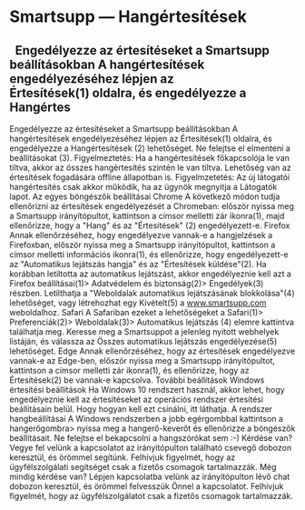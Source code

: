 # Smartsupp — Hangértesítések
##   Engedélyezze az értesítéseket a Smartsupp beállításokban A hangértesítések engedélyezéséhez lépjen az Értesítések(1) oldalra, és engedélyezze a Hangértes
Engedélyezze az értesítéseket a Smartsupp beállításokban
A hangértesítések engedélyezéséhez lépjen az Értesítések(1) oldalra, és engedélyezze a Hangértesítések (2) lehetőséget. Ne felejtse el elmenteni a beállításokat (3).
Figyelmeztetés: Ha a hangértesítések főkapcsolója le van tiltva, akkor az összes hangértesítés szintén le van tiltva.
Lehetőség van az értesítések fogadására offline állapotban is.
Figyelmzetetés: Az új látogatói hangértesítés csak akkor működik, ha az ügynök megnyitja a Látogatók lapot.
Az egyes böngészők beállításai
Chrome
A következő módon tudja ellenőrizni az értesítések engedélyezését a Chromeban: először nyissa meg a Smartsupp irányítópultot, kattintson a címsor melletti zár ikonra(1), majd ellenőrizze, hogy a "Hang" és az "Értesítések" (2) engedélyezett-e.
Firefox
Annak ellenőrzéséhez, hogy engedélyezve vannak-e a hangjelzések a Firefoxban, először nyissa meg a Smartsupp irányítópultot, kattintson a címsor melletti információs ikonra(1), és ellenőrizze, hogy engedélyezett-e az "Automatikus lejátszás hangja" és az "Értesítések küldése"(2).
Ha korábban letiltotta az automatikus lejátszást, akkor engedélyeznie kell azt a Firefox beállításai(1)> Adatvédelem és biztonság(2)> Engedélyek(3) részben. Letilthatja a "Weboldalak automatikus lejátszásának blokkolása"(4) lehetőséget, vagy létrehozhat egy Kivételt(5) a www.smartsupp.com weboldalhoz.
Safari
A Safariban ezeket a lehetőségeket a Safari(1)> Preferenciák(2)> Weboldalak(3)> Automatikus lejátszás (4) elemre kattintva találhatja meg. Keresse meg a Smartsuppot a jelenleg nyitott webhelyek listáján, és válassza az Összes automatikus lejátszás engedélyezése(5) lehetőséget.
Edge
Annak ellenőrzéséhez, hogy az értesítések engedélyezve vannak-e az Edge-ben, először nyissa meg a Smartsupp irányítópultot, kattintson a címsor melletti zár ikonra(1), és ellenőrizze, hogy az Értesítések(2) be vannak-e kapcsolva.
További beállítások
Windows értesítési beállítások
Ha Windows 10 rendszert használ, akkor lehet, hogy engedélyeznie kell az értesítéseket az operációs rendszer értesítési beállításain belül. Hogy hogyan kell ezt csinálni, itt láthatja.
A rendszer hangbeállításai
A Windows rendszerben a jobb egérgombbal kattintson a hangerőgombra> nyissa meg a hangerő-keverőt és ellenőrizze a böngészők beállításait. Ne felejtse el bekapcsolni a hangszórókat sem :-)
Kérdése van? Vegye fel velünk a kapcsolatot az irányítópulton található csevegő dobozon keresztül, és örömmel segítünk. Felhívjuk figyelmét, hogy az ügyfélszolgálati segítséget csak a fizetős csomagok tartalmazzák.
Még mindig kérdése van? Lépjen kapcsolatba velünk az irányítópulton lévő chat dobozon keresztül, és örömmel felvesszük Önnel a kapcsolatot. Felhívjuk figyelmét, hogy az ügyfélszolgálatot csak a fizetős csomagok tartalmazzák.

